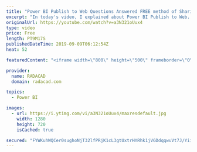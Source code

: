 ```yaml
---
title: "Power BI Publish to Web Questions Answered FREE method of Sharing"
excerpt: "In today's video, I explained about Power BI Publish to Web. All Questions Answered. This is the FREE method of Sharing in Power BI. Read my article about Publish to Web here: https://radacad.com/power-bi-publish-to-web-questions-answered  Comparison of all methods of sharing in Power BI: https://radacad.com/power-bi-sharing-methods-comparison-all-in-one-review"
originalUrl: https://youtube.com/watch?v=a3N321oUux4
type: video
price: Free
length: PT9M17S
publishedDateTime: 2019-09-09T06:12:54Z
heat: 52

featuredContent: "<iframe width=\"800\" height=\"500\" frameborder=\"0\" src=\"https://www.youtube.com/embed/a3N321oUux4\" allow=\"accelerometer; autoplay; encrypted-media; gyroscope; picture-in-picture\" allowfullscreen></iframe>"

provider:
  name: RADACAD
  domain: radacad.com

topics:
  - Power BI

images:
  - url: https://i.ytimg.com/vi/a3N321oUux4/maxresdefault.jpg
    width: 1280
    height: 720
    isCached: true

secured: "FYWKuhWQCer0sughoNjT32lfPRjK1cL3gtUxtrHYRhk1jV6DdqqwuVt7J/YiiuKkqA6YbEI3jqrwcHcRLJVhhUY2or9zdO8izoaA6y2GHVrM9u3oLI8E06Qudn1rrImSP14DJJg4P5HsQijqEjjpd/geSLxr0tCC3ZDfcRIZYrRK0aT1TrG2g88+lXL2vVNZlmSt5LN1dNyCDDdx394dmQ3Ws5MrJu0H7ERggaaji6v6CDWlKL8dbEr1MhpGy+so+9wyuK2ke4Y8tN6UGA7zeIMQ0aDuajs+QhZUhc20mxoc4u8f3ZBT5VrPkd3vjTWQtK8A7NgU2sjxCLNYcx3e21sXBegIPFSN7uftkmQQdmNbpl8+eleOeLv9guNxo4ge9LkvXIngnfzIqAOoPnL80FUyzdS/qHyVCyF3ZseSTGg=;/jUBwFJlNYtbJ9dnzJXWpQ=="
---
```


